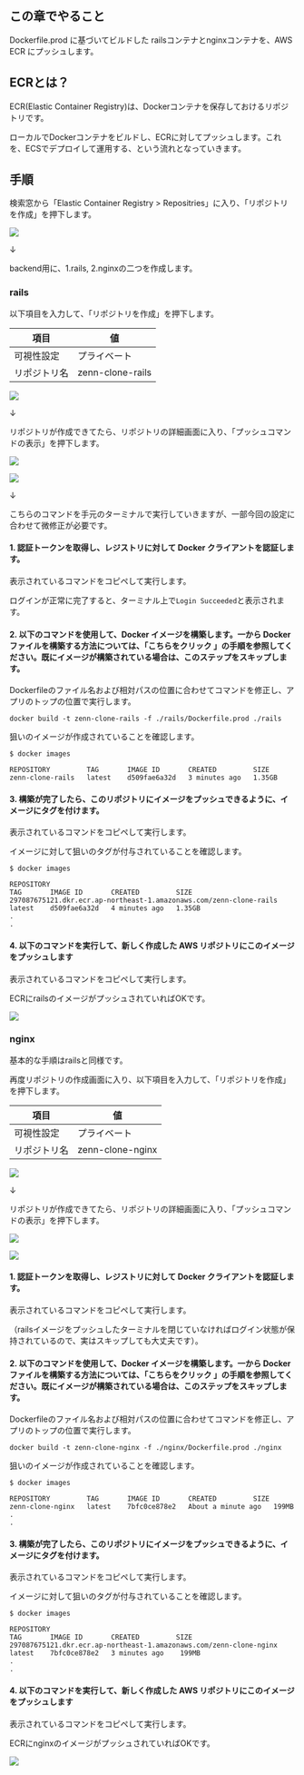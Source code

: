 ## この章でやること

Dockerfile.prod に基づいてビルドした railsコンテナとnginxコンテナを、AWS ECR にプッシュします。

## ECRとは？

ECR(Elastic Container Registry)は、Dockerコンテナを保存しておけるリポジトリです。

ローカルでDockerコンテナをビルドし、ECRに対してプッシュします。これを、ECSでデプロイして運用する、という流れとなっていきます。

## 手順

検索窓から「Elastic Container Registry > Repositries」に入り、「リポジトリを作成」を押下します。

![](https://storage.googleapis.com/zenn-user-upload/0a2f4d0b52ce-20230516.png)

↓

backend用に、1.rails, 2.nginxの二つを作成します。

### rails

以下項目を入力して、「リポジトリを作成」を押下します。

|項目|値|
|---|---|
|可視性設定|プライベート|
|リポジトリ名|zenn-clone-rails|

![](https://storage.googleapis.com/zenn-user-upload/b4b01741b643-20230516.png)

↓

リポジトリが作成できてたら、リポジトリの詳細画面に入り、「プッシュコマンドの表示」を押下します。

![](https://storage.googleapis.com/zenn-user-upload/61da7595cf9d-20230516.png)

![](https://storage.googleapis.com/zenn-user-upload/c41d1d14ad30-20230516.png)

↓

こちらのコマンドを手元のターミナルで実行していきますが、一部今回の設定に合わせて微修正が必要です。

#### 1. 認証トークンを取得し、レジストリに対して Docker クライアントを認証します。

表示されているコマンドをコピペして実行します。

ログインが正常に完了すると、ターミナル上で`Login Succeeded`と表示されます。

#### 2. 以下のコマンドを使用して、Docker イメージを構築します。一から Docker ファイルを構築する方法については、「こちらをクリック 」の手順を参照してください。既にイメージが構築されている場合は、このステップをスキップします。

Dockerfileのファイル名および相対パスの位置に合わせてコマンドを修正し、アプリのトップの位置で実行します。

```sh:ホストOS(./)
docker build -t zenn-clone-rails -f ./rails/Dockerfile.prod ./rails
```

狙いのイメージが作成されていることを確認します。

```sh:ホストOS(./)
$ docker images

REPOSITORY         TAG       IMAGE ID       CREATED         SIZE
zenn-clone-rails   latest    d509fae6a32d   3 minutes ago   1.35GB
```

#### 3. 構築が完了したら、このリポジトリにイメージをプッシュできるように、イメージにタグを付けます。

表示されているコマンドをコピペして実行します。

イメージに対して狙いのタグが付与されていることを確認します。

```sh:ホストOS(./)
$ docker images

REPOSITORY                                                           TAG       IMAGE ID       CREATED         SIZE
297087675121.dkr.ecr.ap-northeast-1.amazonaws.com/zenn-clone-rails   latest    d509fae6a32d   4 minutes ago   1.35GB
.
.
```

#### 4. 以下のコマンドを実行して、新しく作成した AWS リポジトリにこのイメージをプッシュします

表示されているコマンドをコピペして実行します。

ECRにrailsのイメージがプッシュされていればOKです。

![](https://storage.googleapis.com/zenn-user-upload/667ec303316c-20230516.png)

### nginx

基本的な手順はrailsと同様です。

再度リポジトリの作成画面に入り、以下項目を入力して、「リポジトリを作成」を押下します。

|項目|値|
|---|---|
|可視性設定|プライベート|
|リポジトリ名|zenn-clone-nginx|

![](https://storage.googleapis.com/zenn-user-upload/3d116fa95960-20230516.png)

↓

リポジトリが作成できてたら、リポジトリの詳細画面に入り、「プッシュコマンドの表示」を押下します。

![](https://storage.googleapis.com/zenn-user-upload/2e0fc2d13d7a-20230516.png)

![](https://storage.googleapis.com/zenn-user-upload/288978abc3ee-20230516.png)

#### 1. 認証トークンを取得し、レジストリに対して Docker クライアントを認証します。

表示されているコマンドをコピペして実行します。

（railsイメージをプッシュしたターミナルを閉じていなければログイン状態が保持されているので、実はスキップしても大丈夫です）。

#### 2. 以下のコマンドを使用して、Docker イメージを構築します。一から Docker ファイルを構築する方法については、「こちらをクリック 」の手順を参照してください。既にイメージが構築されている場合は、このステップをスキップします。

Dockerfileのファイル名および相対パスの位置に合わせてコマンドを修正し、アプリのトップの位置で実行します。

```sh:ホストOS(./)
docker build -t zenn-clone-nginx -f ./nginx/Dockerfile.prod ./nginx
```

狙いのイメージが作成されていることを確認します。

```sh:ホストOS(./)
$ docker images

REPOSITORY         TAG       IMAGE ID       CREATED         SIZE
zenn-clone-nginx   latest    7bfc0ce878e2   About a minute ago   199MB
.
.
```

#### 3. 構築が完了したら、このリポジトリにイメージをプッシュできるように、イメージにタグを付けます。

表示されているコマンドをコピペして実行します。

イメージに対して狙いのタグが付与されていることを確認します。

```sh:ホストOS(./)
$ docker images

REPOSITORY                                                           TAG       IMAGE ID       CREATED         SIZE
297087675121.dkr.ecr.ap-northeast-1.amazonaws.com/zenn-clone-nginx   latest    7bfc0ce878e2   3 minutes ago    199MB
.
.
```

#### 4. 以下のコマンドを実行して、新しく作成した AWS リポジトリにこのイメージをプッシュします

表示されているコマンドをコピペして実行します。

ECRにnginxのイメージがプッシュされていればOKです。

![](https://storage.googleapis.com/zenn-user-upload/9ec8cbcb887d-20230516.png)
